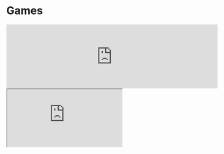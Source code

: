 # Games

<iframe frameborder="0" src="https://itch.io/embed/1219467?linkback=true&amp;bg_color=3c0055&amp;fg_color=f878f0&amp;link_color=f6a71e&amp;border_color=692c9b" width="552" height="167"><a href="https://broskibble.itch.io/echo-beat">Echo-Beat by Broskibble</a></iframe>

<iframe class="pabe" style="" src="https://felipemanga.github.io/ProjectABE/?skin=BareFit&amp;color=FFFFFF"></iframe>
